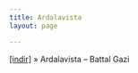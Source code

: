 ```yaml
---
title: Ardalavista
layout: page

---
```

<a href="https://cloud.mail.ru/public/b879e09d01b8/Ardalavista%20-%20Battal%20Gazi" target="_blank">[indir]</a>  »  Ardalavista &#8211; Battal Gazi
